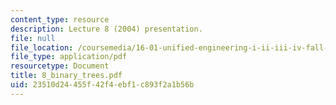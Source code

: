 ```yaml
---
content_type: resource
description: Lecture 8 (2004) presentation.
file: null
file_location: /coursemedia/16-01-unified-engineering-i-ii-iii-iv-fall-2005-spring-2006/23510d24455f42f4ebf1c893f2a1b56b_8_binary_trees.pdf
file_type: application/pdf
resourcetype: Document
title: 8_binary_trees.pdf
uid: 23510d24-455f-42f4-ebf1-c893f2a1b56b
---
```

